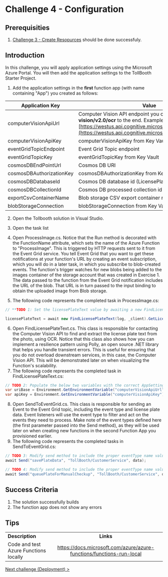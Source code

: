 # Challenge 4 - Configuration

## Prerequisities

1. [Challenge 3 - Create Resopurces](./CreateResources.md) should be done successfuly.


## Introduction

In this challenge, you will apply application settings using the Microsoft Azure Portal. You will then add the application settings to the TollBooth Starter Project.

1. Add the application settings in the **first** function app (with name containing &quot;App&quot;) you created as follows:

| **Application Key** | **Value** |
| --- | --- |
| computerVisionApiUrl | Computer Vision API endpoint you copied earlier. Append **vision/v2.0/ocr** to the end. Example: [https://westus.api.cognitive.microsoft.com/vision/v2.0/ocr](https://westus.api.cognitive.microsoft.com/vision/v2.0/ocr) |
| computerVisionApiKey | computerVisionApiKey from Key Vault |
| eventGridTopicEndpoint | Event Grid Topic endpoint |
| eventGridTopicKey | eventGridTopicKey from Key Vault |
| cosmosDBEndPointUrl | Cosmos DB URI |
| cosmosDBAuthorizationKey | cosmosDBAuthorizationKey from Key Vault |
| cosmosDBDatabaseId | Cosmos DB database id (LicensePlates) |
| cosmosDBCollectionId | Cosmos DB processed collection id (Processed) |
| exportCsvContainerName | Blob storage CSV export container name (export) |
| blobStorageConnection | blobStorageConnection from Key Vault |
 
2. Open the Tollbooth solution in Visual Studio.
3. Open the task list
4. Open ProcessImage.cs. Notice that the Run method is decorated with the FunctionName attribute, which sets the name of the Azure Function to &quot;ProcessImage&quot;. This is triggered by HTTP requests sent to it from the Event Grid service. You tell Event Grid that you want to get these notifications at your function&#39;s URL by creating an event subscription, which you will do in a later task, in which you subscribe to blob-created events. The function&#39;s trigger watches for new blobs being added to the images container of the storage account that was created in Exercise 1. The data passed to the function from the Event Grid notification includes the URL of the blob. That URL is in turn passed to the input binding to obtain the uploaded image from Blob storage.

5.  The following code represents the completed task in ProcessImage.cs:

```csharp
// **TODO 1: Set the licensePlateText value by awaiting a new FindLicensePlateText.GetLicensePlate method.**

licensePlateText = await new FindLicensePlateText(log, _client).GetLicensePlate(licensePlateImage);
```

6. Open FindLicensePlateText.cs. This class is responsible for contacting the Computer Vision API to find and extract the license plate text from the photo, using OCR. Notice that this class also shows how you can implement a resilience pattern using Polly, an open source .NET library that helps you handle transient errors. This is useful for ensuring that you do not overload downstream services, in this case, the Computer Vision API. This will be demonstrated later on when visualizing the Function&#39;s scalability.
7. The following code represents the completed task in FindLicensePlateText.cs:


```csharp
// TODO 2: Populate the below two variables with the correct AppSettings properties.
var uriBase = Environment.GetEnvironmentVariable("computerVisionApiUrl");
var apiKey = Environment.GetEnvironmentVariable("computerVisionApiKey");
```

8. Open SendToEventGrid.cs. This class is responsible for sending an Event to the Event Grid topic, including the event type and license plate data. Event listeners will use the event type to filter and act on the events they need to process. Make note of the event types defined here (the first parameter passed into the Send method), as they will be used later on when creating new functions in the second Function App you provisioned earlier.
9. The following code represents the completed tasks in SendToEventGrid.cs:

```csharp
// TODO 3: Modify send method to include the proper eventType name value for saving plate data.
await Send("savePlateData", "TollBooth/CustomerService", data);

// TODO 4: Modify send method to include the proper eventType name value for queuing plate for manual review.
await Send("queuePlateForManualCheckup", "TollBooth/CustomerService", data);
```

## Success Criteria
1. The solution successfully builds
2. The function app does not show any errors

## Tips


|                                       |                                                                        |
| ------------------------------------- | :--------------------------------------------------------------------: |
| **Description**                       |                               **Links**                                |
| Code and test Azure Functions locally | <https://docs.microsoft.com/azure/azure-functions/functions-run-local> |


[Next challenge (Deployment) >](./Deployment.md)
